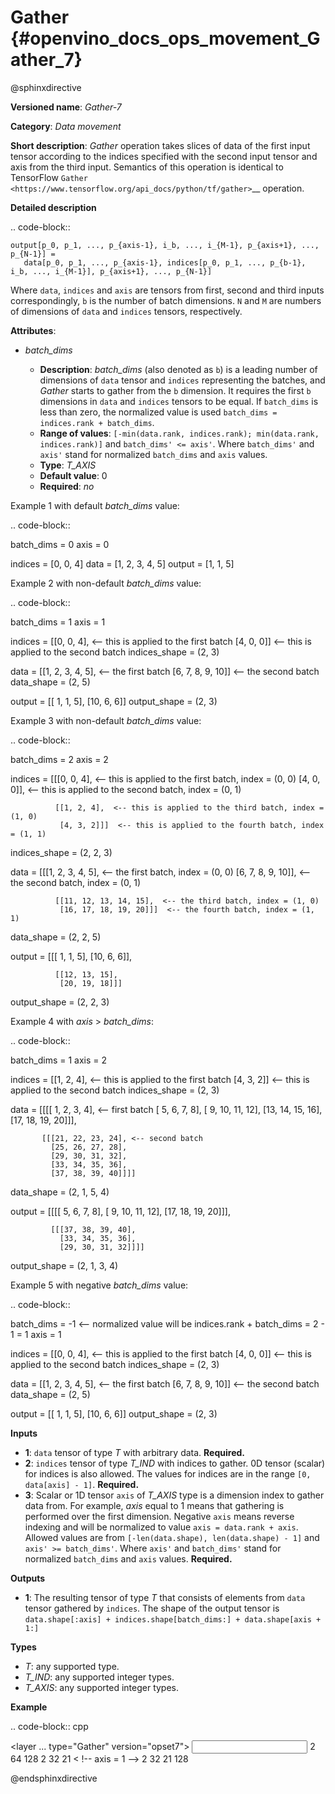 # Gather {#openvino_docs_ops_movement_Gather_7}

@sphinxdirective

**Versioned name**: *Gather-7*

**Category**: *Data movement*

**Short description**: *Gather* operation takes slices of data of the first input tensor according to the indices
 specified with the second input tensor and axis from the third input. Semantics of this operation is identical to
TensorFlow `Gather <https://www.tensorflow.org/api_docs/python/tf/gather>`__ operation.

**Detailed description**

.. code-block::

    output[p_0, p_1, ..., p_{axis-1}, i_b, ..., i_{M-1}, p_{axis+1}, ..., p_{N-1}] =
       data[p_0, p_1, ..., p_{axis-1}, indices[p_0, p_1, ..., p_{b-1}, i_b, ..., i_{M-1}], p_{axis+1}, ..., p_{N-1}]

Where ``data``, ``indices`` and ``axis`` are tensors from first, second and third inputs correspondingly, ``b`` is
the number of batch dimensions. ``N`` and ``M`` are numbers of dimensions of ``data`` and ``indices`` tensors, respectively.

**Attributes**:

* *batch_dims*
  
  * **Description**: *batch_dims* (also denoted as ``b``) is a leading number of dimensions of ``data`` 
    tensor and ``indices`` representing the batches, and *Gather* starts to gather from the ``b`` 
    dimension. It requires the first ``b`` dimensions in `data` and `indices` tensors to be equal. 
    If ``batch_dims`` is less than zero, the normalized value is used ``batch_dims = indices.rank + batch_dims``.
  * **Range of values**: ``[-min(data.rank, indices.rank); min(data.rank, indices.rank)]`` and 
    ``batch_dims' <= axis'``. Where ``batch_dims'`` and ``axis'`` stand for normalized ``batch_dims`` and ``axis`` values.
  * **Type**: *T_AXIS*
  * **Default value**: 0
  * **Required**: *no*

Example 1 with default *batch_dims* value:

.. code-block::

   batch_dims = 0
   axis = 0
   
   indices = [0, 0, 4]
   data    = [1, 2, 3, 4, 5]
   output  = [1, 1, 5]


Example 2 with non-default *batch_dims* value:

.. code-block::

   batch_dims = 1
   axis = 1
   
   indices = [[0, 0, 4], <-- this is applied to the first batch
              [4, 0, 0]]  <-- this is applied to the second batch
   indices_shape = (2, 3)
   
   data    = [[1, 2, 3, 4, 5],  <-- the first batch
              [6, 7, 8, 9, 10]]  <-- the second batch
   data_shape = (2, 5)
   
   output  = [[ 1, 1, 5],
              [10, 6, 6]]
   output_shape = (2, 3)


Example 3 with non-default *batch_dims* value:

.. code-block::

   batch_dims = 2
   axis = 2
   
   indices = [[[0, 0, 4],  <-- this is applied to the first batch, index = (0, 0)
               [4, 0, 0]],  <-- this is applied to the second batch, index = (0, 1)
   
              [[1, 2, 4],  <-- this is applied to the third batch, index = (1, 0)
               [4, 3, 2]]]  <-- this is applied to the fourth batch, index = (1, 1)
   indices_shape = (2, 2, 3)
   
   data    = [[[1, 2, 3, 4, 5],  <-- the first batch, index = (0, 0)
               [6, 7, 8, 9, 10]],  <-- the second batch, index = (0, 1)
   
              [[11, 12, 13, 14, 15],  <-- the third batch, index = (1, 0)
               [16, 17, 18, 19, 20]]]  <-- the fourth batch, index = (1, 1)
   data_shape = (2, 2, 5)
   
   output  = [[[ 1, 1, 5],
               [10, 6, 6]],
   
              [[12, 13, 15],
               [20, 19, 18]]]
   output_shape = (2, 2, 3)

Example 4 with *axis* > *batch_dims*:

.. code-block::

   batch_dims = 1
   axis = 2
   
   indices = [[1, 2, 4],  <-- this is applied to the first batch
              [4, 3, 2]]  <-- this is applied to the second batch
   indices_shape = (2, 3)
   
   data = [[[[ 1,  2,  3,  4], <-- first batch
             [ 5,  6,  7,  8],
             [ 9, 10, 11, 12],
             [13, 14, 15, 16],
             [17, 18, 19, 20]]],
   
           [[[21, 22, 23, 24], <-- second batch
             [25, 26, 27, 28],
             [29, 30, 31, 32],
             [33, 34, 35, 36],
             [37, 38, 39, 40]]]]
   data_shape = (2, 1, 5, 4)
   
   output = [[[[ 5,  6,  7,  8],
               [ 9, 10, 11, 12],
               [17, 18, 19, 20]]],
   
             [[[37, 38, 39, 40],
               [33, 34, 35, 36],
               [29, 30, 31, 32]]]]
   output_shape = (2, 1, 3, 4)


Example 5 with negative *batch_dims* value:

.. code-block::

   batch_dims = -1  <-- normalized value will be indices.rank + batch_dims = 2 - 1 = 1
   axis = 1
   
   indices = [[0, 0, 4], <-- this is applied to the first batch
              [4, 0, 0]]  <-- this is applied to the second batch
   indices_shape = (2, 3)
   
   data    = [[1, 2, 3, 4, 5],  <-- the first batch
              [6, 7, 8, 9, 10]]  <-- the second batch
   data_shape = (2, 5)
   
   output  = [[ 1, 1, 5],
              [10, 6, 6]]
   output_shape = (2, 3)


**Inputs**

* **1**:  ``data`` tensor of type *T* with arbitrary data. **Required.**
* **2**:  ``indices`` tensor of type *T_IND* with indices to gather. 0D tensor (scalar) for indices is also allowed.
  The values for indices are in the range ``[0, data[axis] - 1]``. **Required.**
* **3**:  Scalar or 1D tensor ``axis`` of *T_AXIS* type is a dimension index to gather data from. For example,
  *axis* equal to 1 means that gathering is performed over the first dimension. Negative ``axis`` means reverse indexing and
  will be normalized to value ``axis = data.rank + axis``. Allowed values are from ``[-len(data.shape), len(data.shape) - 1]``
  and ``axis' >= batch_dims'``. Where ``axis'`` and ``batch_dims'`` stand for normalized ``batch_dims`` and ``axis`` values.
  **Required.**

**Outputs**

* **1**: The resulting tensor of type *T* that consists of elements from ``data`` tensor gathered by ``indices``. 
  The shape of the output tensor is ``data.shape[:axis] + indices.shape[batch_dims:] + data.shape[axis + 1:]``

**Types**

* *T*: any supported type.
* *T_IND*: any supported integer types.
* *T_AXIS*: any supported integer types.

**Example**

.. code-block:: cpp

   <layer ... type="Gather" version="opset7">
       <data batch_dims="1" />
       <input>
           <port id="0">
               <dim>2</dim>
               <dim>64</dim>
               <dim>128</dim>
           </port>
           <port id="1">
               <dim>2</dim>
               <dim>32</dim>
               <dim>21</dim>
           </port>
           <port id="2"/>   < !--  axis = 1  -->
       </input>
       <output>
           <port id="2">
               <dim>2</dim>
               <dim>32</dim>
               <dim>21</dim>
               <dim>128</dim>
           </port>
       </output>
   </layer>


@endsphinxdirective

